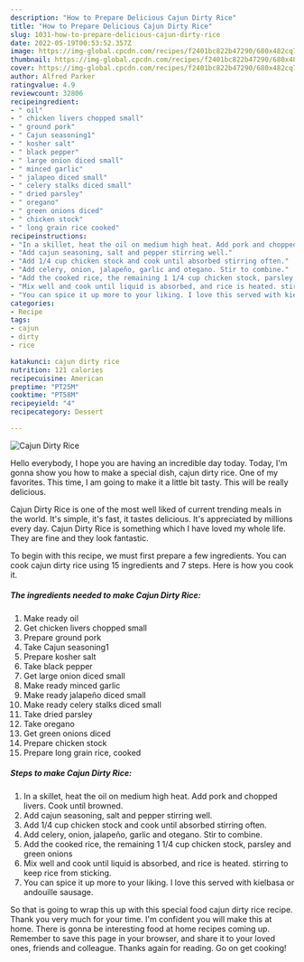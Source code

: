```yaml
---
description: "How to Prepare Delicious Cajun Dirty Rice"
title: "How to Prepare Delicious Cajun Dirty Rice"
slug: 1031-how-to-prepare-delicious-cajun-dirty-rice
date: 2022-05-19T00:53:52.357Z
image: https://img-global.cpcdn.com/recipes/f2401bc822b47290/680x482cq70/cajun-dirty-rice-recipe-main-photo.jpg
thumbnail: https://img-global.cpcdn.com/recipes/f2401bc822b47290/680x482cq70/cajun-dirty-rice-recipe-main-photo.jpg
cover: https://img-global.cpcdn.com/recipes/f2401bc822b47290/680x482cq70/cajun-dirty-rice-recipe-main-photo.jpg
author: Alfred Parker
ratingvalue: 4.9
reviewcount: 32806
recipeingredient:
- " oil"
- " chicken livers chopped small"
- " ground pork"
- " Cajun seasoning1"
- " kosher salt"
- " black pepper"
- " large onion diced small"
- " minced garlic"
- " jalapeo diced small"
- " celery stalks diced small"
- " dried parsley"
- " oregano"
- " green onions diced"
- " chicken stock"
- " long grain rice cooked"
recipeinstructions:
- "In a skillet, heat the oil on medium high heat. Add pork and chopped livers. Cook until browned."
- "Add cajun seasoning, salt and pepper stirring well."
- "Add 1/4 cup chicken stock and cook until absorbed stirring often."
- "Add celery, onion, jalapeño, garlic and otegano. Stir to combine."
- "Add the cooked rice, the remaining 1 1/4 cup chicken stock, parsley and green onions"
- "Mix well and cook until liquid is absorbed, and rice is heated. stirring to keep rice from sticking."
- "You can spice it up more to your liking. I love this served with kielbasa or andouille sausage."
categories:
- Recipe
tags:
- cajun
- dirty
- rice

katakunci: cajun dirty rice 
nutrition: 121 calories
recipecuisine: American
preptime: "PT25M"
cooktime: "PT58M"
recipeyield: "4"
recipecategory: Dessert

---
```



![Cajun Dirty Rice](https://img-global.cpcdn.com/recipes/f2401bc822b47290/680x482cq70/cajun-dirty-rice-recipe-main-photo.jpg)

Hello everybody, I hope you are having an incredible day today. Today, I'm gonna show you how to make a special dish, cajun dirty rice. One of my favorites. This time, I am going to make it a little bit tasty. This will be really delicious.

Cajun Dirty Rice is one of the most well liked of current trending meals in the world. It's simple, it's fast, it tastes delicious. It's appreciated by millions every day. Cajun Dirty Rice is something which I have loved my whole life. They are fine and they look fantastic.




To begin with this recipe, we must first prepare a few ingredients. You can cook cajun dirty rice using 15 ingredients and 7 steps. Here is how you cook it.

<!--inarticleads1-->

##### The ingredients needed to make Cajun Dirty Rice:

1. Make ready  oil
1. Get  chicken livers chopped small
1. Prepare  ground pork
1. Take  Cajun seasoning1
1. Prepare  kosher salt
1. Take  black pepper
1. Get  large onion diced small
1. Make ready  minced garlic
1. Make ready  jalapeño diced small
1. Make ready  celery stalks diced small
1. Take  dried parsley
1. Take  oregano
1. Get  green onions diced
1. Prepare  chicken stock
1. Prepare  long grain rice, cooked




<!--inarticleads2-->

##### Steps to make Cajun Dirty Rice:

1. In a skillet, heat the oil on medium high heat. Add pork and chopped livers. Cook until browned.
1. Add cajun seasoning, salt and pepper stirring well.
1. Add 1/4 cup chicken stock and cook until absorbed stirring often.
1. Add celery, onion, jalapeño, garlic and otegano. Stir to combine.
1. Add the cooked rice, the remaining 1 1/4 cup chicken stock, parsley and green onions
1. Mix well and cook until liquid is absorbed, and rice is heated. stirring to keep rice from sticking.
1. You can spice it up more to your liking. I love this served with kielbasa or andouille sausage.




So that is going to wrap this up with this special food cajun dirty rice recipe. Thank you very much for your time. I'm confident you will make this at home. There is gonna be interesting food at home recipes coming up. Remember to save this page in your browser, and share it to your loved ones, friends and colleague. Thanks again for reading. Go on get cooking!
